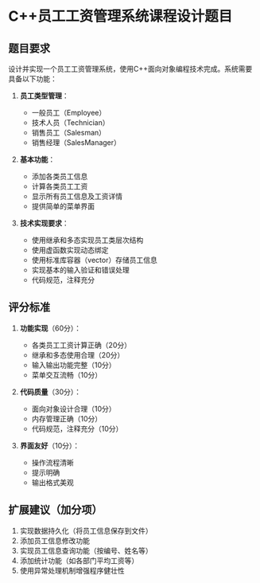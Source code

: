 # C++员工工资管理系统课程设计题目

## 题目要求

设计并实现一个员工工资管理系统，使用C++面向对象编程技术完成。系统需要具备以下功能：

1. **员工类型管理**：
   - 一般员工（Employee）
   - 技术人员（Technician）
   - 销售员工（Salesman）
   - 销售经理（SalesManager）

2. **基本功能**：
   - 添加各类员工信息
   - 计算各类员工工资
   - 显示所有员工信息及工资详情
   - 提供简单的菜单界面

3. **技术实现要求**：
   - 使用继承和多态实现员工类层次结构
   - 使用虚函数实现动态绑定
   - 使用标准库容器（vector）存储员工信息
   - 实现基本的输入验证和错误处理
   - 代码规范，注释充分

## 评分标准

1. **功能实现**（60分）：
   - 各类员工工资计算正确（20分）
   - 继承和多态使用合理（20分）
   - 输入输出功能完整（10分）
   - 菜单交互流畅（10分）

2. **代码质量**（30分）：
   - 面向对象设计合理（10分）
   - 内存管理正确（10分）
   - 代码规范，注释充分（10分）

3. **界面友好**（10分）：
   - 操作流程清晰
   - 提示明确
   - 输出格式美观

## 扩展建议（加分项）

1. 实现数据持久化（将员工信息保存到文件）
2. 添加员工信息修改功能
3. 实现员工信息查询功能（按编号、姓名等）
4. 添加统计功能（如各部门平均工资等）
5. 使用异常处理机制增强程序健壮性

